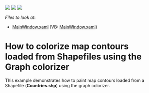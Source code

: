 <!-- default badges list -->
![](https://img.shields.io/endpoint?url=https://codecentral.devexpress.com/api/v1/VersionRange/128571226/22.2.2%2B)
[![](https://img.shields.io/badge/Open_in_DevExpress_Support_Center-FF7200?style=flat-square&logo=DevExpress&logoColor=white)](https://supportcenter.devexpress.com/ticket/details/E4719)
[![](https://img.shields.io/badge/📖_How_to_use_DevExpress_Examples-e9f6fc?style=flat-square)](https://docs.devexpress.com/GeneralInformation/403183)
<!-- default badges end -->
<!-- default file list -->
*Files to look at*:

* [MainWindow.xaml](./CS/GraphColorizer/MainWindow.xaml) (VB: [MainWindow.xaml](./VB/GraphColorizer/MainWindow.xaml))
<!-- default file list end -->
# How to colorize map contours loaded from Shapefiles using the Graph colorizer


<p>This example demonstrates how to paint map contours loaded from a Shapefile  (<strong>Countries.shp</strong>) using the graph colorizer. </p>

<br/>



